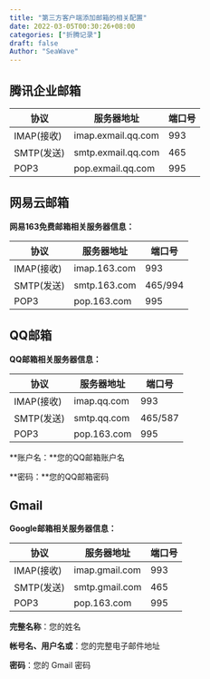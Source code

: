 ```yaml
---
title: "第三方客户端添加邮箱的相关配置"
date: 2022-03-05T00:30:26+08:00
categories: ["折腾记录"]
draft: false
Author: "SeaWave"
---
```


## 腾讯企业邮箱

| 协议       | 服务器地址         | 端口号 |
| ---------- | ------------------ | ------ |
| IMAP(接收) | imap.exmail.qq.com | 993    |
| SMTP(发送) | smtp.exmail.qq.com | 465    |
| POP3       | pop.exmail.qq.com  | 995    |

## 网易云邮箱

**网易163免费邮箱相关服务器信息：**

| 协议       | 服务器地址   | 端口号  |
| ---------- | ------------ | ------- |
| IMAP(接收) | imap.163.com | 993     |
| SMTP(发送) | smtp.163.com | 465/994 |
| POP3       | pop.163.com  | 995     |

## QQ邮箱

**QQ邮箱相关服务器信息：**

| 协议       | 服务器地址  | 端口号  |
| ---------- | ----------- | ------- |
| IMAP(接收) | imap.qq.com | 993     |
| SMTP(发送) | smtp.qq.com | 465/587 |
| POP3       | pop.163.com | 995     |

**账户名：**您的QQ邮箱账户名

**密码：**您的QQ邮箱密码

## Gmail

**Google邮箱相关服务器信息：**

| 协议       | 服务器地址     | 端口号 |
| ---------- | -------------- | ------ |
| IMAP(接收) | imap.gmail.com | 993    |
| SMTP(发送) | smtp.gmail.com | 465    |
| POP3       | pop.163.com    | 995    |

**完整名称**：您的姓名

**帐号名、用户名或**：您的完整电子邮件地址

**密码**：您的 Gmail 密码